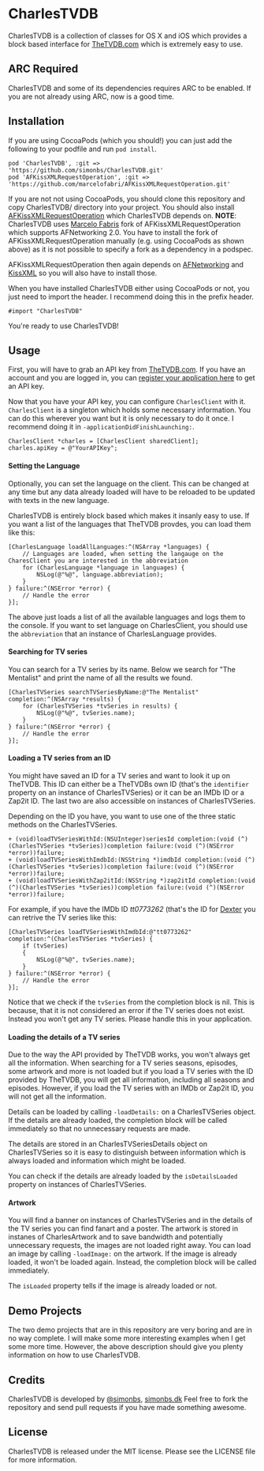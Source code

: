 # CharlesTVDB

CharlesTVDB is a collection of classes for OS X and iOS which provides a block based interface for [TheTVDB.com](http://thetvdb.com) which is extremely easy to use.

## ARC Required

CharlesTVDB and some of its dependencies requires ARC to be enabled. If you are not already using ARC, now is a good time.

## Installation

If  you are using CocoaPods (which you should!) you can just add the following to your podfile and run `pod install`.

	pod 'CharlesTVDB', :git => 'https://github.com/simonbs/CharlesTVDB.git'
	pod 'AFKissXMLRequestOperation', :git => 'https://github.com/marcelofabri/AFKissXMLRequestOperation.git'

If you are not not using CocoaPods, you should clone this repository and copy CharlesTVDB/ directory into your project. You should also install [AFKissXMLRequestOperation](https://github.com/marcelofabri/AFKissXMLRequestOperation) which CharlesTVDB depends on.
**NOTE**: CharlesTVDB uses [Marcelo Fabris](https://github.com/marcelofabri) fork of AFKissXMLRequestOperation which supports AFNetworking 2.0.
You have to install the fork of AFKissXMLRequestOperation manually (e.g. using CocoaPods as shown above) as it is not possible to specify a fork as a dependency in a podspec.

AFKissXMLRequestOperation then again depends on  [AFNetworking](https://github.com/AFNetworking/AFNetworking) and [KissXML](https://github.com/robbiehanson/KissXML) so you will also have to install those.

When you have installed CharlesTVDB either using CocoaPods or not, you just need to import the header.  I recommend doing this in the prefix header.

	#import "CharlesTVDB"

You're ready to use CharlesTVDB!

## Usage

First, you will have to grab an API key from [TheTVDB.com](http://thetvdb.com). If you have an account and you are logged in, you can [register your application here](http://thetvdb.com/?tab=apiregister) to get an API key.

Now that you have your API key, you can configure `CharlesClient` with it. `CharlesClient` is a singleton which holds some necessary information.
You can do this wherever you want but it is only necessary to do it once. I recommend doing it in `-applicationDidFinishLaunching:`.

	CharlesClient *charles = [CharlesClient sharedClient];
	charles.apiKey = @"YourAPIKey";
	
#### Setting the Language

Optionally, you can set the language on the client. This can be changed at any time but any data already loaded will have to be reloaded to be updated with texts in the new language.

CharlesTVDB is entirely block based which makes it insanly easy to use. If you want a list of the languages that TheTVDB provdes, you can load them like this:

	[CharlesLanguage loadAllLanguages:^(NSArray *languages) {
        // Languages are loaded, when setting the langauge on the CharesClient you are interested in the abbreviation
        for (CharlesLanguage *language in languages) {
            NSLog(@"%@", language.abbreviation);
        }
    } failure:^(NSError *error) {
        // Handle the error
    }];
    
The above just loads a list of all the available languages and logs them to the console. If you want to set language on CharlesClient, you should use the `abbreviation` that an instance of CharlesLanguage provides.

#### Searching for TV series

You can search for a TV series by its name. Below we search for "The Mentalist" and print the name of all the results we found.

	[CharlesTVSeries searchTVSeriesByName:@"The Mentalist" completion:^(NSArray *results) {
        for (CharlesTVSeries *tvSeries in results) {
            NSLog(@"%@", tvSeries.name);
        }
    } failure:^(NSError *error) {
        // Handle the error
    }];

#### Loading a TV series from an ID

You might have saved an ID for a TV series and want to look it up on TheTVDB. This ID can either be a TheTVDBs own ID (that's the `identifier` property on an instance of CharlesTVSeries) or it can be an IMDb ID or a Zap2it ID. The last two are also accessible on instances of  CharlesTVSeries.

Depending on the ID you have, you want to use one of the three static methods on the CharlesTVSeries.

	+ (void)loadTVSeriesWithId:(NSUInteger)seriesId completion:(void (^)(CharlesTVSeries *tvSeries))completion failure:(void (^)(NSError *error))failure;
	+ (void)loadTVSeriesWithImdbId:(NSString *)imdbId completion:(void (^)(CharlesTVSeries *tvSeries))completion failure:(void (^)(NSError *error))failure;
	+ (void)loadTVSeriesWithZap2itId:(NSString *)zap2itId completion:(void (^)(CharlesTVSeries *tvSeries))completion failure:(void (^)(NSError *error))failure;

For example, if you have the IMDb ID *tt0773262* (that's the ID for [Dexter](http://www.imdb.com/title/tt0773262) you can retrive the TV series like this:

	[CharlesTVSeries loadTVSeriesWithImdbId:@"tt0773262" completion:^(CharlesTVSeries *tvSeries) {
        if (tvSeries)
        {
            NSLog(@"%@", tvSeries.name);
        }
    } failure:^(NSError *error) {
        // Handle the error
    }];	
    
Notice that we check if the `tvSeries` from the completion block is nil. This is because, that it is not considered an error if the TV series does not exist. Instead you won't get any TV series. Please handle this in your application.

#### Loading the details of a TV series

Due to the way the API provided by TheTVDB works, you won't always get all the information. When searching for a TV series seasons, episodes, some artwork and more is not loaded but if you load a TV series with the ID provided by TheTVDB, you will get all information, including all seasons and episodes. However, if you load the TV series with an IMDb or Zap2it ID, you will not get all the information.

Details can be loaded by calling `-loadDetails:` on a CharlesTVSeries object. If the details are already loaded, the completion block will be called immediately so that no unnecessary requests are made.

The details are stored in an CharlesTVSeriesDetails object on CharlesTVSeries so it is easy to distinguish between information which is always loaded and information which might be loaded.

You can check if the details are already loaded by the `isDetailsLoaded` property on instances of CharlesTVSeries.

#### Artwork

You will find a banner on instances of CharlesTVSeries and in the details of the TV series you can find fanart and a poster. The artwork is stored in instanes of CharlesArtwork and to save bandwidth and potentially unnecessary requests, the images are not loaded right away.
You can load an image by calling `-loadImage:` on the artwork. If the image is already loaded, it won't be loaded again. Instead, the completion block will be called immediately.

The `isLoaded` property tells if the image is already loaded or not.

## Demo Projects

The two demo projects that are in this repository are very boring and are in no way complete. I will make some more interesting examples when I get some more time. However, the above description should give you plenty information on how to use CharlesTVDB.

## Credits

CharlesTVDB is developed by [@simonbs](http://twitter.com/simonbs), [simonbs.dk](http://simonbs.dk) Feel free to fork the repository and send pull requests if you have made something awesome.

## License

CharlesTVDB is released under the MIT license. Please see the LICENSE file for more information.